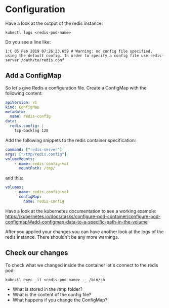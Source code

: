 # Configuration

Have a look at the output of the redis instance:

`kubectl logs <redis-pod-name>`

Do you see a line like: 

```
1:C 05 Feb 2019 07:26:23.659 # Warning: no config file specified, using the default config. In order to specify a config file use redis-server /path/to/redis.conf
```

## Add a ConfigMap

So let's give Redis a configuration file. Create a ConfigMap with the following content:

```yaml
apiVersion: v1
kind: ConfigMap
metadata:
  name: redis-config
data:
  redis.config: |
    tcp-backlog 128
```

Add the following snippets to the redis container specification:

```yaml
command: ["redis-server"]
args: ["/tmp/redis.config"]
volumeMounts:
    - name: redis-config-vol
      mountPath: /tmp/
```

and this:

```yaml
volumes:
    - name: redis-config-vol
      configMap:
        name: redis-config
```

Have a look at the kubernetes documentation to see a working example: https://kubernetes.io/docs/tasks/configure-pod-container/configure-pod-configmap/#add-configmap-data-to-a-specific-path-in-the-volume

After you applied your changes you can have another look at the logs of the redis instance. There shouldn't be any more warnings. 

## Check our changes

To check what we changed inside the container let's connect to the redis pod:

`kubectl exec -it <redis-pod-name> -- /bin/sh`

- What is stored in the /tmp folder?
- What is the content of the config file?
- What happens if you change the ConfigMap?

